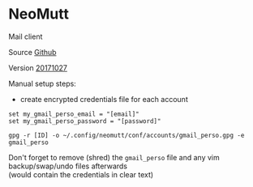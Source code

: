 # NeoMutt

Mail client

Source [Github](https://github.com/neomutt/neomutt)

Version [20171027](https://github.com/neomutt/neomutt/releases/tag/neomutt-20171027)

Manual setup steps:
- create encrypted credentials file for each account
```
set my_gmail_perso_email = "[email]"
set my_gmail_perso_password = "[password]"
```
`gpg -r [ID] -o ~/.config/neomutt/conf/accounts/gmail_perso.gpg -e gmail_perso`

Don't forget to remove (shred) the `gmail_perso` file and any vim backup/swap/undo files afterwards  
(would contain the credentials in clear text)
